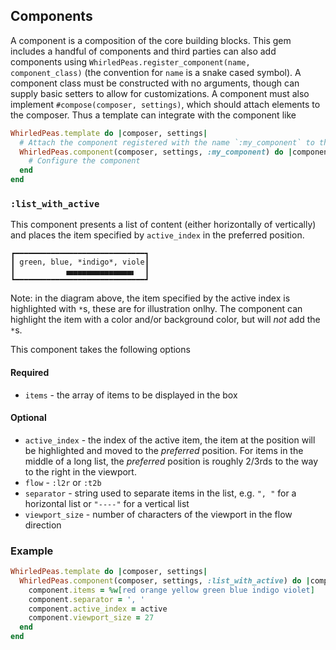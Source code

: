 ## Components

A component is a composition of the core building blocks. This gem includes a handful of components and third parties can also add components using `WhirledPeas.register_component(name, component_class)` (the convention for `name` is a snake cased symbol). A component class must be constructed with no arguments, though can supply basic setters to allow for customizations. A component must also implement `#compose(composer, settings)`, which should attach elements to the composer. Thus a template can integrate with the component like

```ruby
WhirledPeas.template do |composer, settings|
  # Attach the component registered with the name `:my_component` to the template
  WhirledPeas.component(composer, settings, :my_component) do |component|
    # Configure the component
  end
end
```

### `:list_with_active`

This component presents a list of content (either horizontally of vertically) and places the item specified by `active_index` in the preferred position.

```
┏━━━━━━━━━━━━━━━━━━━━━━━━━━━━━┓
┃ green, blue, *indigo*, viole┃
┃           ▗▄▄▄▄▄▄▄▄▄▄▄▄▄▄▖  ┃
┗━━━━━━━━━━━━━━━━━━━━━━━━━━━━━┛
```

Note: in the diagram above, the item specified by the active index is highlighted with `*`s, these are for illustration onlhy. The component can highlight the item with a color and/or background color, but will _not_ add the `*`s.

This component takes the following options

#### Required

- `items` - the array of items to be displayed in the box

#### Optional

- `active_index` - the index of the active item, the item at the position will be highlighted and moved to the _preferred_ position. For items in the middle of a long list, the _preferred_ position is roughly 2/3rds to the way to the right in the viewport.
- `flow` - `:l2r` or `:t2b`
- `separator` - string used to separate items in the list, e.g. `", "` for a horizontal list or `"----"` for a vertical list
- `viewport_size` - number of characters of the viewport in the flow direction

### Example

```ruby
WhirledPeas.template do |composer, settings|
  WhirledPeas.component(composer, settings, :list_with_active) do |component|
    component.items = %w[red orange yellow green blue indigo violet]
    component.separator = ', '
    component.active_index = active
    component.viewport_size = 27
  end
end
```
